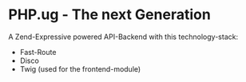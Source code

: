 # PHP.ug - The next Generation

A Zend-Expressive powered API-Backend with this technology-stack:

* Fast-Route
* Disco
* Twig (used for the frontend-module)
